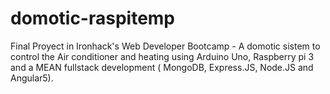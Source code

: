 # domotic-raspitemp
Final Proyect in Ironhack's Web Developer Bootcamp - A domotic sistem to control the Air conditioner and heating using Arduino Uno, Raspberry pi 3 and a MEAN fullstack development ( MongoDB, Express.JS, Node.JS and Angular5). 

